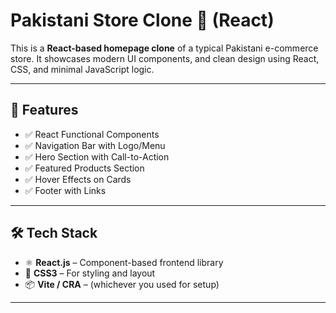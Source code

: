 # Pakistani Store Clone 🛒 (React)

This is a **React-based homepage clone** of a typical Pakistani e-commerce store. It showcases modern UI components, and clean design using React, CSS, and minimal JavaScript logic.

---

## 🚀 Features

- ✅ React Functional Components
- ✅ Navigation Bar with Logo/Menu
- ✅ Hero Section with Call-to-Action
- ✅ Featured Products Section
- ✅ Hover Effects on Cards
- ✅ Footer with Links

---

## 🛠 Tech Stack

- ⚛️ **React.js** – Component-based frontend library  
- 🎨 **CSS3** – For styling and layout  
- 📦 **Vite / CRA** – (whichever you used for setup)

---
